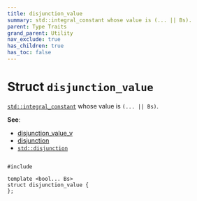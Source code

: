 ```yaml
---
title: disjunction_value
summary: std::integral_constant whose value is (... || Bs). 
parent: Type Traits
grand_parent: Utility
nav_exclude: true
has_children: true
has_toc: false
---
```


# Struct `disjunction_value`

<a href="https://en.cppreference.com/w/cpp/types/integral_constant"><code>std::integral&#95;constant</code></a> whose value is <code>(... || Bs)</code>. 

**See**:
* <a href="/thrust/api/groups/group__type__traits.html#variable-disjunction_value_v">disjunction_value_v</a>
* <a href="/thrust/api/groups/group__type__traits.html#using-disjunction">disjunction</a>
* <a href="https://en.cppreference.com/w/cpp/types/disjunction"><code>std::disjunction</code></a>

<code class="doxybook">
<span>#include <thrust/type_traits/logical_metafunctions.h></span><br>
<span>template &lt;bool... Bs&gt;</span>
<span>struct disjunction&#95;value {</span>
<span>};</span>
</code>

